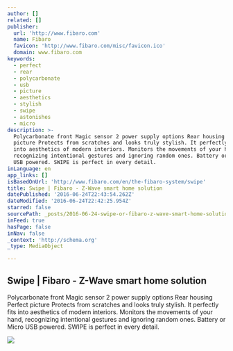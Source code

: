 ```yaml
---
author: []
related: []
publisher:
  url: 'http://www.fibaro.com'
  name: Fibaro
  favicon: 'http://www.fibaro.com/misc/favicon.ico'
  domain: www.fibaro.com
keywords:
  - perfect
  - rear
  - polycarbonate
  - usb
  - picture
  - aesthetics
  - stylish
  - swipe
  - astonishes
  - micro
description: >-
  Polycarbonate front Magic sensor 2 power supply options Rear housing Perfect
  picture Protects from scratches and looks truly stylish. It perfectly fits
  into aesthetics of modern interiors. Monitors the movements of your hand,
  recognizing intentional gestures and ignoring random ones. Battery or Micro
  USB powered. SWIPE is perfect in every detail.
inLanguage: en
app_links: []
isBasedOnUrl: 'http://www.fibaro.com/en/the-fibaro-system/swipe'
title: Swipe | Fibaro - Z-Wave smart home solution
datePublished: '2016-06-24T22:43:54.262Z'
dateModified: '2016-06-24T22:42:25.954Z'
starred: false
sourcePath: _posts/2016-06-24-swipe-or-fibaro-z-wave-smart-home-solution.md
inFeed: true
hasPage: false
inNav: false
_context: 'http://schema.org'
_type: MediaObject

---
```

<article style=""><h1>Swipe | Fibaro - Z-Wave smart home solution</h1><p>Polycarbonate front Magic sensor 2 power supply options Rear housing Perfect picture Protects from scratches and looks truly stylish. It perfectly fits into aesthetics of modern interiors. Monitors the movements of your hand, recognizing intentional gestures and ignoring random ones. Battery or Micro USB powered. SWIPE is perfect in every detail.</p><img src="http://www.fibaro.com/sites/all/themes/fibaro/images/swipe/en/5_structure.jpg" /></article>
